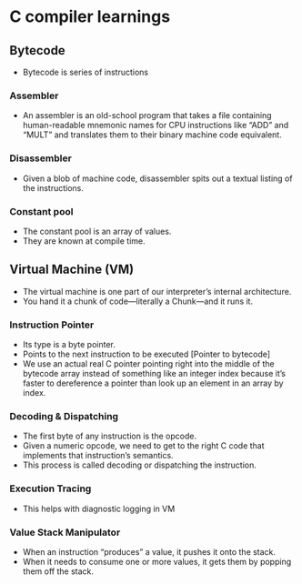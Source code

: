 # C compiler learnings

## Bytecode
- Bytecode is series of instructions

### Assembler
-  An assembler is an old-school program that takes a file containing human-readable mnemonic names for CPU instructions like “ADD” and “MULT” and translates them to their binary machine code equivalent.

### Disassembler
- Given a blob of machine code, disassembler spits out a textual listing of the instructions.

### Constant pool
- The constant pool is an array of values.
- They are known at compile time.
 

## Virtual Machine (VM)
- The virtual machine is one part of our interpreter’s internal architecture.
- You hand it a chunk of code—literally a Chunk—and it runs it.

### Instruction Pointer
- Its type is a byte pointer.
- Points to the next instruction to be executed [Pointer to bytecode]
- We use an actual real C pointer pointing right into the middle of the bytecode array instead of something like an integer index because it’s faster to dereference a pointer than look up an element in an array by index.

### Decoding & Dispatching
- The first byte of any instruction is the opcode.
- Given a numeric opcode, we need to get to the right C code that implements that instruction’s semantics.
- This process is called decoding or dispatching the instruction.

### Execution Tracing
- This helps with diagnostic logging in VM

### Value Stack Manipulator
- When an instruction “produces” a value, it pushes it onto the stack.
- When it needs to consume one or more values, it gets them by popping them off the stack.